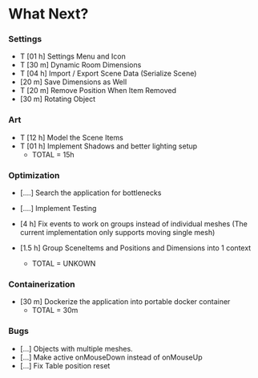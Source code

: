 # What Next?


### Settings
* T [01 h] Settings Menu and Icon
* T [30 m] Dynamic Room Dimensions 
* T [04 h] Import / Export Scene Data (Serialize Scene)
* [20 m] Save Dimensions as Well
* T [20 m] Remove Position When Item Removed
* [30 m] Rotating Object



### Art
* T [12 h] Model the Scene Items
* T [01 h] Implement Shadows and better lighting setup
    * TOTAL = 15h


### Optimization
* [....] Search the application for bottlenecks
* [....] Implement Testing
* [4 h] Fix events to work on groups instead of individual meshes (The current implementation only supports moving single mesh)
* [1.5 h] Group SceneItems and Positions and Dimensions into 1 context

    * TOTAL = UNKOWN



### Containerization
* [30 m] Dockerize the application into portable docker container
    * TOTAL = 30m

### Bugs
* [...] Objects with multiple meshes.
* [...] Make active onMouseDown instead of onMouseUp
* [...] Fix Table position reset


